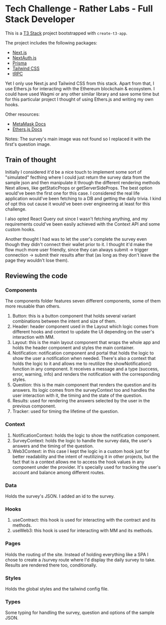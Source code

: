 # Tech Challenge - Rather Labs - Full Stack Developer

This is a [T3 Stack](https://create.t3.gg/) project bootstrapped with `create-t3-app`.

The project includes the following packages:

- [Next.js](https://nextjs.org)
- [NextAuth.js](https://next-auth.js.org)
- [Prisma](https://prisma.io)
- [Tailwind CSS](https://tailwindcss.com)
- [tRPC](https://trpc.io)

Yet I only use Next.js and Tailwind CSS from this stack. Apart from that, I use Ethers.js for interacting with the Ethereum blockchain & ecosystem. I could have used Wagmi or any other similar library and save some time but for this particular project I thought of using Ethers.js and writing my own hooks.

Other resources:

- [MetaMask Docs](https://docs.metamask.io/)
- [Ethers.js Docs](https://docs.ethers.io/v5/)

Notes:
The survey's main image was not found so I replaced it with the first's question image.

## Train of thought

Initially I considered it'd be a nice touch to implement some sort of "simulated" fecthing where I could just return the survey data from the sample json and then manipulate it through the different rendering methods Next allows, like getStaticProps or getServerSideProps. The best option would've been the first one for this case. I considered the real life application would've been fetching to a DB and getting the daily trivia. I kind of opt this out cause it would've been over engineering at least for this challenge.

I also opted React Query out since I wasn't fetching anything, and my requirements could've been easily achieved with the Context API and some custom hooks.

Another thought I had was to let the user's complete the survey even though they didn't connect their wallet prior to it. I thought it'd make the flow much more user friendly, since they can always submit -> trigger connection -> submit their results after that (as long as they don't leave the page they wouldn't lose them).

## Reviewing the code

### Components

The components folder features seven different components, some of them more reusable than others.

1. Button: this is a button component that holds several variant combinations between the intent and size of them.
2. Header: header component used in the Layout which logic comes from different hooks and context to update the UI depending on the user's interaction with MM.
3. Layout: this is the main layout component that wraps the whole app and holds the header component and styles the main container.
4. Notification: notification component and portal that holds the logic to show the user a notification when needed. There's also a context that holds the logic to it and allows me to reutilize the showNotification() function in any component. It receives a message and a type (success, error, warning, info) and renders the notification with the corresponding styles.
5. Question: this is the main component that renders the question and its answers. Its logic comes from the surveyContext too and handles the user interaction with it, the timing and the state of the question.
6. Results: used for rendering the answers selected by the user in the previous component.
7. Tracker: used for timing the lifetime of the question.

### Context

1. NotificationContext: holds the logic to show the notification component.
2. SurveyContext: holds the logic to handle the survey data, the user's answers and the timing of the question.
3. Web3Context: in this case I kept the logic in a custom hook just for better readability and the intent of reutilizing it in other projects, but the fact that is a context allows me to access the hook values in any component under the provider. It's specially used for tracking the user's account and balance among different routes.

### Data

Holds the survey's JSON. I added an id to the survey.

### Hooks

1. useContract: this hook is used for interacting with the contract and its methods.
2. useWeb3: this hook is used for interacting with MM and its methods.

### Pages

Holds the routing of the site. Instead of holding everything like a SPA I chose to create a /survey route where I'd display the daily survey to take. Results are rendered there too, conditionally.

### Styles

Holds the global styles and the tailwind config file.

### Types

Some typing for handling the survey, question and options of the sample JSON.
